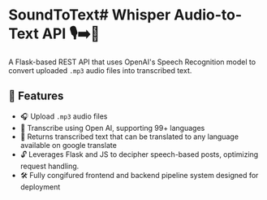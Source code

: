 # SoundToText# Whisper Audio-to-Text API 🎙️➡️📝

A Flask-based REST API that uses OpenAI's Speech Recognition model to convert uploaded `.mp3` audio files into transcribed text.

## 🚀 Features

- 🎧 Upload `.mp3` audio files
- 🧠 Transcribe using Open AI, supporting 99+ languages
- 🔁 Returns transcribed text that can be translated to any language available on google translate
- 🔓 Leverages Flask and JS to decipher speech-based posts, optimizing request handling.
- 🛠️ Fully congifured frontend and backend pipeline system designed for deployment
